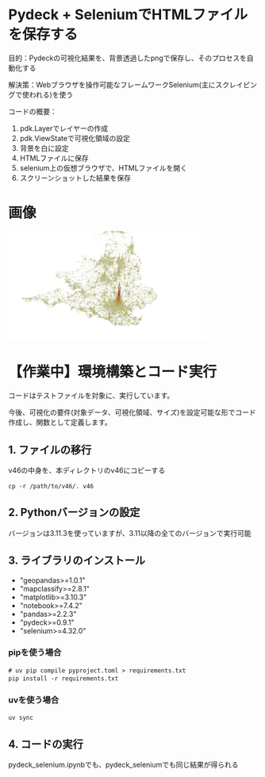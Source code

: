 # Pydeck + SeleniumでHTMLファイルを保存する

目的：Pydeckの可視化結果を、背景透過したpngで保存し、そのプロセスを自動化する

解決策：Webブラウザを操作可能なフレームワークSelenium(主にスクレイピングで使われる)を使う

コードの概要：
1. pdk.Layerでレイヤーの作成
2. pdk.ViewStateで可視化領域の設定
3. 背景を白に設定
4. HTMLファイルに保存
5. selenium上の仮想ブラウザで、HTMLファイルを開く
6. スクリーンショットした結果を保存


# 画像

<img src="map_capture.png" alt="map_capture.png" width="400"/>


# 【作業中】環境構築とコード実行

コードはテストファイルを対象に、実行しています。

今後、可視化の要件(対象データ、可視化領域、サイズ)を設定可能な形でコード作成し、関数として定義します。

## 1. ファイルの移行

v46の中身を、本ディレクトリのv46にコピーする

```{bash}
cp -r /path/to/v46/. v46
```

## 2. Pythonバージョンの設定

バージョンは3.11.3を使っていますが、3.11以降の全てのバージョンで実行可能

## 3. ライブラリのインストール

- "geopandas>=1.0.1"
- "mapclassify>=2.8.1"
- "matplotlib>=3.10.3"
- "notebook>=7.4.2"
- "pandas>=2.2.3"
- "pydeck>=0.9.1"
- "selenium>=4.32.0"

### pipを使う場合
```{bash}
# uv pip compile pyproject.toml > requirements.txt
pip install -r requirements.txt
```

### uvを使う場合

```{bash}
uv sync
```

## 4. コードの実行

pydeck_selenium.ipynbでも、pydeck_seleniumでも同じ結果が得られる